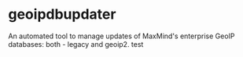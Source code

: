 # geoipdbupdater
An automated tool to manage updates of MaxMind's enterprise GeoIP databases: both - legacy and geoip2.
test
